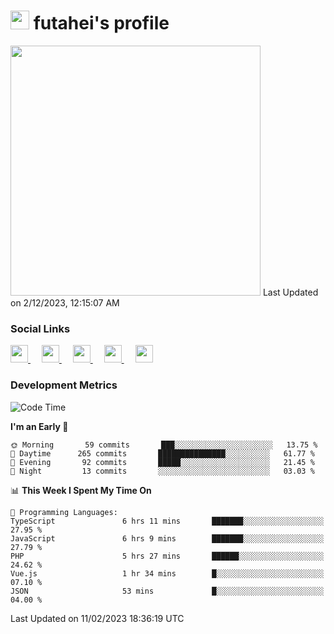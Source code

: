 <h1><img src="https://fonts.gstatic.com/s/e/notoemoji/latest/1f914/512.gif" width="30"/> futahei's profile</h1>
<!--START_SECTION:lapras-card-->
<a href="https://lapras.com/public/M9NU3UQ" target="_blank" rel="noopener noreferrer"><img src="https://lapras-card-generator.vercel.app/api/svg?e=3.42&b=3.57&i=3.19&b1=%23232323&b2=%236d6d6d&i1=%23212121&i2=%23818181&l=ja" width="400" ></a>  
Last Updated on 2/12/2023, 12:15:07 AM
<!--END_SECTION:lapras-card-->

<h3>Social Links</h3>
<p>
  <a href= "https://github.com/futahei">
    <img src="https://img.icons8.com/ios-filled/50/000000/github.svg" width="28px"/>
  </a>
  &emsp;
  <a href= "https://www.youtube.com/channel/UC6cSz5FoLd8ib7Qnncyj-eg">
    <img src="https://img.icons8.com/ios-filled/50/000000/youtube.svg" width="28px"/>
  </a>
  &emsp;
  <a href= "https://twitter.com/kohei_fttk">
    <img src="https://img.icons8.com/ios-filled/50/000000/twitter.svg" width="28px"/>
  </a>
  &emsp;
  <a href= "https://keybase.io/futahei">
    <img src="https://img.icons8.com/ios-filled/50/000000/keybase2.svg" width="28px"/>
  </a>
  &emsp;
  <a href="mailto:kohei_f@cynack.com">
    <img src="https://img.icons8.com/ios-filled/50/000000/email.png" width="28px"/>
  </a>
</p>

<h3>Development Metrics</h3>

<!--START_SECTION:waka-->
![Code Time](http://img.shields.io/badge/Code%20Time-1%2C123%20hrs%2050%20mins-blue)

**I'm an Early 🐤** 

```text
🌞 Morning       59 commits       ███░░░░░░░░░░░░░░░░░░░░░░   13.75 % 
🌆 Daytime      265 commits       ███████████████░░░░░░░░░░   61.77 % 
🌃 Evening       92 commits       █████░░░░░░░░░░░░░░░░░░░░   21.45 % 
🌙 Night         13 commits       ░░░░░░░░░░░░░░░░░░░░░░░░░   03.03 % 

```


📊 **This Week I Spent My Time On** 

```text
💬 Programming Languages: 
TypeScript               6 hrs 11 mins       ███████░░░░░░░░░░░░░░░░░░   27.95 % 
JavaScript               6 hrs 9 mins        ███████░░░░░░░░░░░░░░░░░░   27.79 % 
PHP                      5 hrs 27 mins       ██████░░░░░░░░░░░░░░░░░░░   24.62 % 
Vue.js                   1 hr 34 mins        █░░░░░░░░░░░░░░░░░░░░░░░░   07.10 % 
JSON                     53 mins             █░░░░░░░░░░░░░░░░░░░░░░░░   04.00 % 

```


 Last Updated on 11/02/2023 18:36:19 UTC
<!--END_SECTION:waka-->
